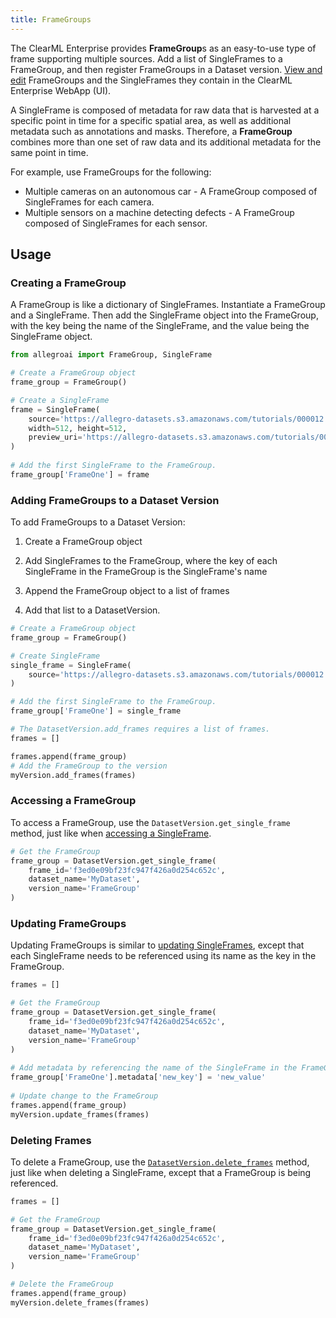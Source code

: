 ```yaml
---
title: FrameGroups
--- 
```


The ClearML Enterprise provides **FrameGroup**s as an easy-to-use type of frame supporting multiple sources. 
Add a list of SingleFrames to a FrameGroup, and then register FrameGroups in a Dataset version. 
[View and edit](webapp/webapp_datasets_frames.md) FrameGroups and the SingleFrames they contain 
in the ClearML Enterprise WebApp (UI).

A SingleFrame is composed of metadata for raw data that is harvested at a specific point in time for a 
specific spatial area, as well as additional metadata such as annotations and masks. Therefore, a **FrameGroup** combines 
more than one set of raw data and its additional metadata for the same point in time.

For example, use FrameGroups for the following:

* Multiple cameras on an autonomous car - A FrameGroup composed of SingleFrames for each camera.
* Multiple sensors on a machine detecting defects - A FrameGroup composed of SingleFrames for each sensor.


## Usage

### Creating a FrameGroup

A FrameGroup is like a dictionary of SingleFrames. Instantiate a FrameGroup and a SingleFrame. Then add the SingleFrame
object into the FrameGroup, with the key being the name of the SingleFrame, and the value being the SingleFrame object. 

```python
from allegroai import FrameGroup, SingleFrame

# Create a FrameGroup object
frame_group = FrameGroup()

# Create a SingleFrame
frame = SingleFrame(
    source='https://allegro-datasets.s3.amazonaws.com/tutorials/000012.jpg', 
    width=512, height=512, 
    preview_uri='https://allegro-datasets.s3.amazonaws.com/tutorials/000012.jpg'
)
    
# Add the first SingleFrame to the FrameGroup.
frame_group['FrameOne'] = frame
```

### Adding FrameGroups to a Dataset Version

To add FrameGroups to a Dataset Version: 
1. Create a FrameGroup object

1. Add SingleFrames to the FrameGroup, where the key of each SingleFrame in the FrameGroup is the SingleFrame's name
  
1. Append the FrameGroup object to a list of frames
  
1. Add that list to a DatasetVersion.

```python
# Create a FrameGroup object
frame_group = FrameGroup()

# Create SingleFrame
single_frame = SingleFrame(
    source='https://allegro-datasets.s3.amazonaws.com/tutorials/000012.jpg'
)

# Add the first SingleFrame to the FrameGroup.
frame_group['FrameOne'] = single_frame

# The DatasetVersion.add_frames requires a list of frames.
frames = []

frames.append(frame_group)
# Add the FrameGroup to the version
myVersion.add_frames(frames)
```

### Accessing a FrameGroup

To access a FrameGroup, use the `DatasetVersion.get_single_frame` method, just like when 
[accessing a SingleFrame](single_frames.md#accessing-singleframes).

```python
# Get the FrameGroup
frame_group = DatasetVersion.get_single_frame(
    frame_id='f3ed0e09bf23fc947f426a0d254c652c', 
    dataset_name='MyDataset', 
    version_name='FrameGroup'
)
```

### Updating FrameGroups

Updating FrameGroups is similar to [updating SingleFrames](single_frames.md#updating-singleframes), except that each 
SingleFrame needs to be referenced using its name as the key in the FrameGroup.

```python
frames = []                

# Get the FrameGroup
frame_group = DatasetVersion.get_single_frame(
    frame_id='f3ed0e09bf23fc947f426a0d254c652c', 
    dataset_name='MyDataset', 
    version_name='FrameGroup'
)
        
# Add metadata by referencing the name of the SingleFrame in the FrameGroup
frame_group['FrameOne'].metadata['new_key'] = 'new_value'
    
# Update change to the FrameGroup 
frames.append(frame_group)
myVersion.update_frames(frames)                

```    
   
### Deleting Frames

To delete a FrameGroup, use the [`DatasetVersion.delete_frames`](../references/hyperdataset/hyperdatasetversion.md#delete_frames) 
method, just like when deleting a SingleFrame, except that a FrameGroup is being referenced.

```python
frames = []                

# Get the FrameGroup
frame_group = DatasetVersion.get_single_frame(
    frame_id='f3ed0e09bf23fc947f426a0d254c652c', 
    dataset_name='MyDataset', 
    version_name='FrameGroup'
)

# Delete the FrameGroup
frames.append(frame_group)
myVersion.delete_frames(frames)
```    
